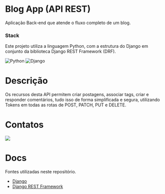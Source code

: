 # Blog App (API REST)

Aplicação Back-end que atende o fluxo completo de um blog.

### Stack

Este projeto utiliza a linguagem Python, com a estrutura do Django em conjunto da biblioteca Django REST Framework (DRF).

![Python](https://img.shields.io/badge/Python-20232A?style=for-the-badge&logo=python&logoColor=306896)
![Django](https://img.shields.io/badge/Django-20232A?style=for-the-badge&logo=django&logoColor=ffffff)

# Descrição

Os recursos desta API permitem criar postagens, associar tags, criar e responder comentários, tudo isso de forma simplificada e segura, utilizando Tokens em todas as rotas de POST, PATCH, PUT e DELETE.

# Contatos

<a href="https://www.linkedin.com/in/gabrielsvasc99/" target="_blank"><img src="https://img.shields.io/badge/-LinkedIn-%230077B5?style=for-the-badge&logo=linkedin&logoColor=white" target="_blank"></a>

# Docs

Fontes utilizadas neste repositório.

- [Django](https://docs.djangoproject.com/en/4.1/)
- [Django REST Framework](https://www.django-rest-framework.org/#development)
